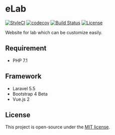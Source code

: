 # eLab
[![StyleCI](https://styleci.io/repos/116663233/shield)](https://styleci.io/repos/116663233)
[![codecov](https://codecov.io/gh/jyhsu2000/eLab/branch/master/graph/badge.svg)](https://codecov.io/gh/jyhsu2000/eLab)
[![Build Status](https://travis-ci.org/jyhsu2000/eLab.svg)](https://travis-ci.org/jyhsu2000/eLab)
[![License](https://img.shields.io/github/license/jyhsu2000/eLab.svg)](https://raw.githubusercontent.com/jyhsu2000/eLab/master/LICENSE)

Website for lab which can be customize easily.

## Requirement
- PHP 7.1

## Framework
- Laravel 5.5
- Bootstrap 4 Beta
- Vue.js 2

## License
This project is open-source under the [MIT license](http://opensource.org/licenses/MIT).
